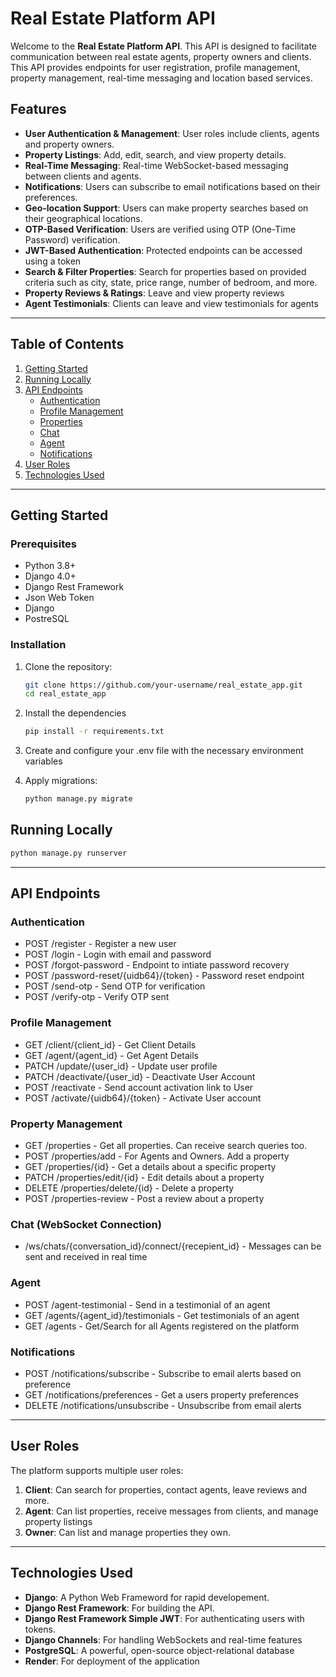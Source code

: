 # Real Estate Platform API

Welcome to the **Real Estate Platform API**. This API is designed to facilitate communication between real estate agents, property owners and clients.
This API provides endpoints for user registration, profile management, property management, real-time messaging and location based services.

## Features
- **User Authentication & Management**: User roles include clients, agents and property owners.
- **Property Listings**: Add, edit, search, and view property details.
- **Real-Time Messaging**: Real-time WebSocket-based messaging between clients and agents.
- **Notifications**: Users can subscribe to email notifications based on their preferences.
- **Geo-location Support**: Users can make property searches based on their geographical locations.
- **OTP-Based Verification**: Users are verified using OTP (One-Time Password) verification.
- **JWT-Based Authentication**: Protected endpoints can be accessed using a token
- **Search & Filter Properties**: Search for properties based on provided criteria such as city, state, price range, number of bedroom, and more.
- **Property Reviews & Ratings**: Leave and view property reviews
- **Agent Testimonials**: Clients can leave and view testimonials for agents

---

## Table of Contents

1. [Getting Started](#getting-started)
2. [Running Locally](#running-locally)
3. [API Endpoints](#api-endpoints)
   - [Authentication](#authentication)
   - [Profile Management](#profile)
   - [Properties](#properties)
   - [Chat](#chat)
   - [Agent](#agent)
   - [Notifications](#notifications)
4. [User Roles](#user-roles)
5. [Technologies Used](#technologies-used)


---

## Getting Started

### Prerequisites
- Python 3.8+
- Django 4.0+
- Django Rest Framework
- Json Web Token
- Django 
- PostreSQL

### Installation

1. Clone the repository:
   ```bash
   git clone https://github.com/your-username/real_estate_app.git
   cd real_estate_app

2. Install the dependencies
   ```bash
   pip install -r requirements.txt
3. Create and configure your .env file with the necessary environment variables

4. Apply migrations:
   ```bash
   python manage.py migrate


## Running Locally
```bash
python manage.py runserver
```
---

## API Endpoints

### Authentication
 * POST /register - Register a new user
 * POST /login - Login with email and password
 * POST /forgot-password - Endpoint to intiate password recovery
 * POST /password-reset/{uidb64}/{token} - Password reset endpoint
 * POST /send-otp - Send OTP for verification
 * POST /verify-otp - Verify OTP sent

### Profile Management
 * GET /client/{client_id} - Get Client Details
 * GET /agent/{agent_id} - Get Agent Details
 * PATCH /update/{user_id} - Update user profile
 * PATCH /deactivate/{user_id} - Deactivate User Account
 * POST /reactivate - Send account activation link to User
 * POST /activate/{uidb64}/{token} - Activate User account

### Property Management
  * GET /properties - Get all properties. Can receive search queries too.
  * POST /properties/add - For Agents and Owners. Add a property
  * GET /properties/{id} - Get a details about a specific property
  * PATCH /properties/edit/{id} - Edit details about a property
  * DELETE /properties/delete/{id} - Delete a property
  * POST /properties-review - Post a review about a property

### Chat (WebSocket Connection)
  * /ws/chats/{conversation_id}/connect/{recepient_id} - Messages can be sent and received in real time

### Agent 
  * POST /agent-testimonial - Send in a testimonial of an agent
  * GET /agents/{agent_id}/testimonials - Get testimonials of an agent
  * GET /agents - Get/Search for all Agents registered on the platform

### Notifications
  * POST /notifications/subscribe - Subscribe to email alerts based on preference
  * GET /notifications/preferences - Get a users property preferences
  * DELETE /notifications/unsubscribe - Unsubscribe from email alerts

---

## User Roles
The platform supports multiple user roles:
1. **Client**: Can search for properties, contact agents, leave reviews and more.
2. **Agent**: Can list properties, receive messages from clients, and manage property listings
3. **Owner**: Can list and manage properties they own.

---

## Technologies Used
* **Django**: A Python Web Frameword for rapid developement.
* **Django Rest Framework**: For building the API.
* **Django Rest Framework Simple JWT**: For authenticating users with tokens.
* **Django Channels**: For handling WebSockets and real-time features
* **PostgreSQL**: A powerful, open-source object-relational database
* **Render**: For deployment of the application
